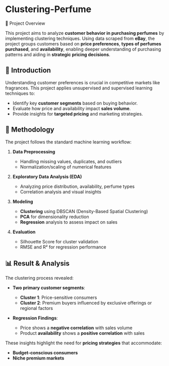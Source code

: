 # Clustering-Perfume
📌 Project Overview

This project aims to analyze **customer behavior in purchasing perfumes** by implementing clustering techniques. Using data scraped from **eBay**, the project groups customers based on **price preferences**, **types of perfumes purchased**, and **availability**, enabling deeper understanding of purchasing patterns and aiding in **strategic pricing decisions**.

## 🧠 Introduction

Understanding customer preferences is crucial in competitive markets like fragrances. This project applies unsupervised and supervised learning techniques to:

- Identify key **customer segments** based on buying behavior.
- Evaluate how price and availability impact **sales volume**.
- Provide insights for **targeted pricing** and marketing strategies.

## 🔧 Methodology

The project follows the standard machine learning workflow:

1. **Data Preprocessing**
   - Handling missing values, duplicates, and outliers
   - Normalization/scaling of numerical features

2. **Exploratory Data Analysis (EDA)**
   - Analyzing price distribution, availability, perfume types
   - Correlation analysis and visual insights

3. **Modeling**
   - **Clustering** using DBSCAN (Density-Based Spatial Clustering)
   - **PCA** for dimensionality reduction
   - **Regression** analysis to assess impact on sales

4. **Evaluation**
   - Silhouette Score for cluster validation
   - RMSE and R² for regression performance

## 📊 Result & Analysis

The clustering process revealed:

- **Two primary customer segments**:
  - **Cluster 1**: Price-sensitive consumers
  - **Cluster 2**: Premium buyers influenced by exclusive offerings or regional factors

- **Regression Findings**:
  - Price shows a **negative correlation** with sales volume
  - Product **availability** shows a **positive correlation** with sales

These insights highlight the need for **pricing strategies** that accommodate:
- **Budget-conscious consumers**
- **Niche premium markets**
